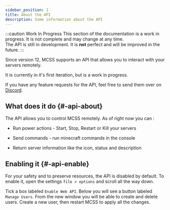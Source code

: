 ```yaml
---
sidebar_position: 1
title: About the API
description: Some information about the API
---
```


:::caution Work In Progress
This section of the documentation is a work in progress. It is not complete and may change at any time.<br/>
The API is still in development. It is **not** perfect and will be improved in the future.
:::

Since version 12, MCSS supports an API that allows you to interact with your servers remotely.

It is currently in it's first iteration, but is a work in progress.

If you have any feature requests for the API, feel free to send them over on [Discord](https://discord.gg/DEn89PB).

## What does it do {#-api-about}

The API allows you to control MCSS remotely. As of right now you can :

* Run power actions - Start, Stop, Restart or Kill your servers

* Send commands - run minecraft commands in the console

* Return server information like the icon, status and description

## Enabling it {#-api-enable}

For your safety and to preserve resources, the API is disabled by default. To enable it, open the settings `file > options` and scroll all the way down.

Tick a box labeled `Enable Web API`. Below you will see a button labeled `Manage Users`. From the new window you will be able to create and delete users. Create a new user, then restart MCSS to apply all the changes.